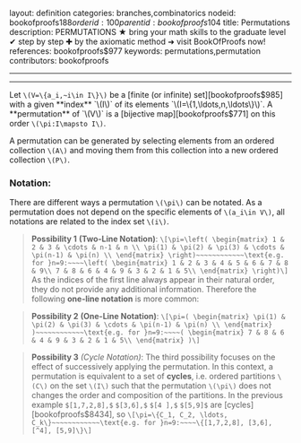 layout: definition
categories: branches,combinatorics
nodeid: bookofproofs$188
orderid: 100
parentid: bookofproofs$104
title: Permutations
description: PERMUTATIONS ★ bring your math skills to the graduate level ✔ step by step ✚ by the axiomatic method ➜ visit BookOfProofs now!
references: bookofproofs$977
keywords: permutations,permutation
contributors: bookofproofs

---


---

Let `\(V=\{a_i,~i\in I\}\)` be a [finite (or infinite) set][bookofproofs$985] with a given  **index** `\(I\)` of its elements `\(I=\{1,\ldots,n,\ldots\}\)`. A **permutation** of `\(V\)` is a [bijective map][bookofproofs$771] on this order `\(\pi:I\mapsto I\)`. 


A permutation can be generated by selecting elements from an ordered collection `\(A\)` and moving them from this collection into a new ordered collection `\(P\)`.

### Notation:

There are different ways a permutation `\(\pi\)` can be notated. As a permutation does not depend on the specific elements of `\(a_i\in V\)`, all notations are related to the index set `\(i\)`.

> **Possibility 1** __(Two-Line Notation)__: 
`\[\pi=\left(
  \begin{matrix}
    1 & 2 & 3 & \cdots & n-1 & n \\
    \pi(1) & \pi(2) & \pi(3) & \cdots & \pi(n-1) & \pi(n) \\
  \end{matrix}
  \right)~~~~~~~~~~~~\text{e.g. for }n=9:~~~~\left(
  \begin{matrix}
    1 & 2 & 3 & 4 & 5 & 6 & 7 & 8 & 9\\
    7 & 8 & 6 & 4 & 9 & 3 & 2 & 1 & 5\\
  \end{matrix}
  \right)\]`
As the indices of the first line always appear in their natural order, they do not provide any additional information. Therefore the following __one-line notation__ is more common:

> **Possibility 2** __(One-Line Notation)__: 
`\[\pi=(
  \begin{matrix}
    \pi(1) & \pi(2) & \pi(3) & \cdots & \pi(n-1) & \pi(n) \\
  \end{matrix}
  )~~~~~~~~~~~~\text{e.g. for }n=9:~~~~(
  \begin{matrix}
    7 & 8 & 6 & 4 & 9 & 3 & 2 & 1 & 5\\
  \end{matrix}
  )\]`

> **Possibility 3** _(Cycle Notation)_: 
The third possibility focuses on the effect of successively applying the permutation. In this context, a permutation is equivalent to a set of **cycles**, i.e. ordered partitions `\(C\)` on the set `\(I\)` such that the permutation `\(\pi\)` does not changes the order and composition of the partitions. In the previous example `$[1,7,2,8],$` `$[3,6],$` `$[4 ],$` `$[5,9]$` are [cycles][bookofproofs$8434], so 
`\[\pi=\{C_1, C_2, \ldots, C_k\}~~~~~~~~~~~~\text{e.g. for }n=9:~~~~\{[1,7,2,8], [3,6], [^4], [5,9]\}\]`
